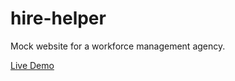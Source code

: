 # hire-helper

Mock website for a workforce management agency.

[Live Demo](https://martin-ukhanov.github.io/hire-helper)
